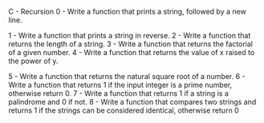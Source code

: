  C - Recursion
0 - Write a function that prints a string, followed by a new line.




1 - Write a function that prints a string in reverse.
2 - Write a function that returns the length of a string.
3 - Write a function that returns the factorial of a given number.
4 - Write a function that returns the value of x raised to the power of y.




5 - Write a function that returns the natural square root of a number.
6 - Write a function that returns 1 if the input integer is a prime number, otherwise return 0.
7 - Write a function that returns 1 if a string is a palindrome and 0 if not.
8 - Write a function that compares two strings and returns 1 if the strings can be considered identical, otherwise return 0
